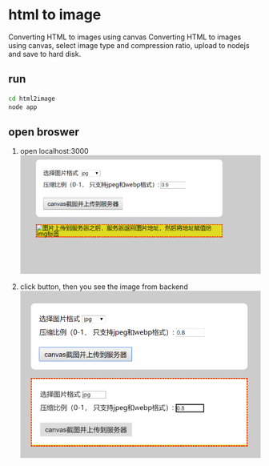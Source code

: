 # html to image
Converting HTML to images using canvas
Converting HTML to images using canvas, select image type and compression ratio, upload to nodejs and save to hard disk.

## run
```bash
cd html2image
node app
```

## open broswer
1. open localhost:3000
![上传前](./screenshots/before.png)

2. click button, then you see the image from backend
![上传后](./screenshots/after.png)